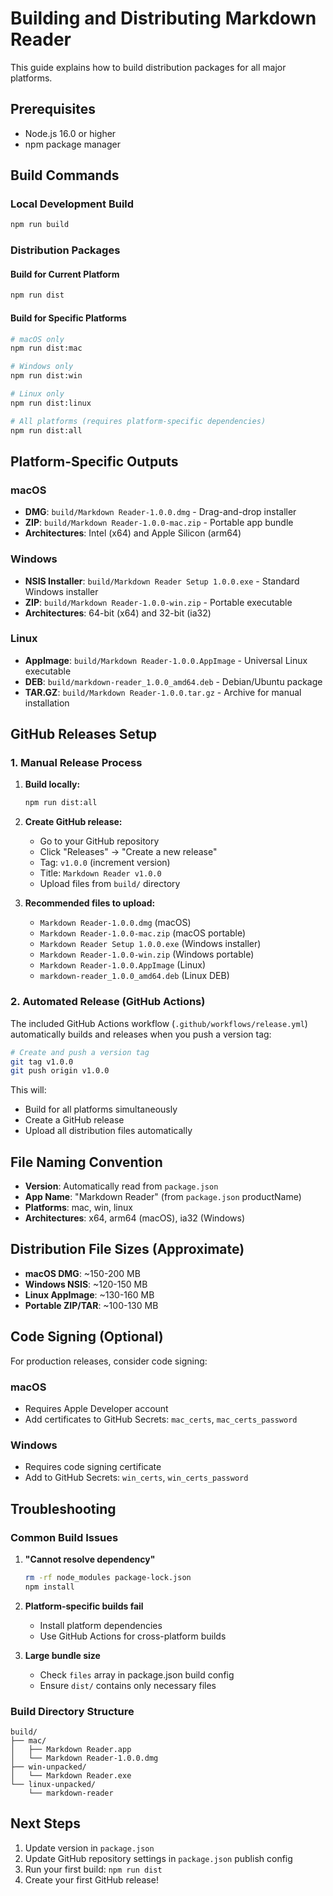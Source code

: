 # Building and Distributing Markdown Reader

This guide explains how to build distribution packages for all major platforms.

## Prerequisites

- Node.js 16.0 or higher
- npm package manager

## Build Commands

### Local Development Build
```bash
npm run build
```

### Distribution Packages

#### Build for Current Platform
```bash
npm run dist
```

#### Build for Specific Platforms
```bash
# macOS only
npm run dist:mac

# Windows only  
npm run dist:win

# Linux only
npm run dist:linux

# All platforms (requires platform-specific dependencies)
npm run dist:all
```

## Platform-Specific Outputs

### macOS
- **DMG**: `build/Markdown Reader-1.0.0.dmg` - Drag-and-drop installer
- **ZIP**: `build/Markdown Reader-1.0.0-mac.zip` - Portable app bundle
- **Architectures**: Intel (x64) and Apple Silicon (arm64)

### Windows
- **NSIS Installer**: `build/Markdown Reader Setup 1.0.0.exe` - Standard Windows installer
- **ZIP**: `build/Markdown Reader-1.0.0-win.zip` - Portable executable
- **Architectures**: 64-bit (x64) and 32-bit (ia32)

### Linux
- **AppImage**: `build/Markdown Reader-1.0.0.AppImage` - Universal Linux executable
- **DEB**: `build/markdown-reader_1.0.0_amd64.deb` - Debian/Ubuntu package
- **TAR.GZ**: `build/Markdown Reader-1.0.0.tar.gz` - Archive for manual installation

## GitHub Releases Setup

### 1. Manual Release Process

1. **Build locally:**
   ```bash
   npm run dist:all
   ```

2. **Create GitHub release:**
   - Go to your GitHub repository
   - Click "Releases" → "Create a new release"
   - Tag: `v1.0.0` (increment version)
   - Title: `Markdown Reader v1.0.0`
   - Upload files from `build/` directory

3. **Recommended files to upload:**
   - `Markdown Reader-1.0.0.dmg` (macOS)
   - `Markdown Reader-1.0.0-mac.zip` (macOS portable)
   - `Markdown Reader Setup 1.0.0.exe` (Windows installer)
   - `Markdown Reader-1.0.0-win.zip` (Windows portable)
   - `Markdown Reader-1.0.0.AppImage` (Linux)
   - `markdown-reader_1.0.0_amd64.deb` (Linux DEB)

### 2. Automated Release (GitHub Actions)

The included GitHub Actions workflow (`.github/workflows/release.yml`) automatically builds and releases when you push a version tag:

```bash
# Create and push a version tag
git tag v1.0.0
git push origin v1.0.0
```

This will:
- Build for all platforms simultaneously
- Create a GitHub release
- Upload all distribution files automatically

## File Naming Convention

- **Version**: Automatically read from `package.json`
- **App Name**: "Markdown Reader" (from `package.json` productName)
- **Platforms**: mac, win, linux
- **Architectures**: x64, arm64 (macOS), ia32 (Windows)

## Distribution File Sizes (Approximate)

- **macOS DMG**: ~150-200 MB
- **Windows NSIS**: ~120-150 MB  
- **Linux AppImage**: ~130-160 MB
- **Portable ZIP/TAR**: ~100-130 MB

## Code Signing (Optional)

For production releases, consider code signing:

### macOS
- Requires Apple Developer account
- Add certificates to GitHub Secrets: `mac_certs`, `mac_certs_password`

### Windows
- Requires code signing certificate
- Add to GitHub Secrets: `win_certs`, `win_certs_password`

## Troubleshooting

### Common Build Issues

1. **"Cannot resolve dependency"**
   ```bash
   rm -rf node_modules package-lock.json
   npm install
   ```

2. **Platform-specific builds fail**
   - Install platform dependencies
   - Use GitHub Actions for cross-platform builds

3. **Large bundle size**
   - Check `files` array in package.json build config
   - Ensure `dist/` contains only necessary files

### Build Directory Structure
```
build/
├── mac/
│   ├── Markdown Reader.app
│   └── Markdown Reader-1.0.0.dmg
├── win-unpacked/
│   └── Markdown Reader.exe
└── linux-unpacked/
    └── markdown-reader
```

## Next Steps

1. Update version in `package.json`
2. Update GitHub repository settings in `package.json` publish config
3. Run your first build: `npm run dist`
4. Create your first GitHub release!